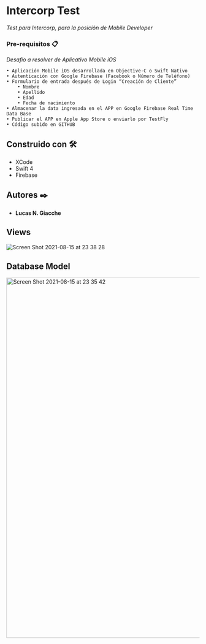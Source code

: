 # Intercorp Test

_Test para Intercorp, para la posición de Mobile Developer_

### Pre-requisitos 📋

_Desafío a resolver de Aplicativo Mobile iOS_

```
• Aplicación Mobile iOS desarrollada en Objective-C o Swift Nativo 
• Autenticación con Google Firebase (Facebook o Número de Teléfono) 
• Formulario de entrada después de Login “Creación de Cliente” 
    • Nombre 
    • Apellido 
    • Edad 
    • Fecha de nacimiento 
• Almacenar la data ingresada en el APP en Google Firebase Real Time Data Base 
• Publicar el APP en Apple App Store o enviarlo por TestFly 
• Código subido en GITHUB
```

## Construido con 🛠️

* XCode
* Swift 4
* Firebase


## Autores ✒️

* **Lucas N. Giacche**

## Views
![Screen Shot 2021-08-15 at 23 38 28](https://user-images.githubusercontent.com/19290184/129506604-61684369-1eb4-41f0-93f7-e8080929fe27.png)

## Database Model
<img width="939" alt="Screen Shot 2021-08-15 at 23 35 42" src="https://user-images.githubusercontent.com/19290184/129506609-019b6db8-6800-4d4d-acc5-c99463c195b4.png">




